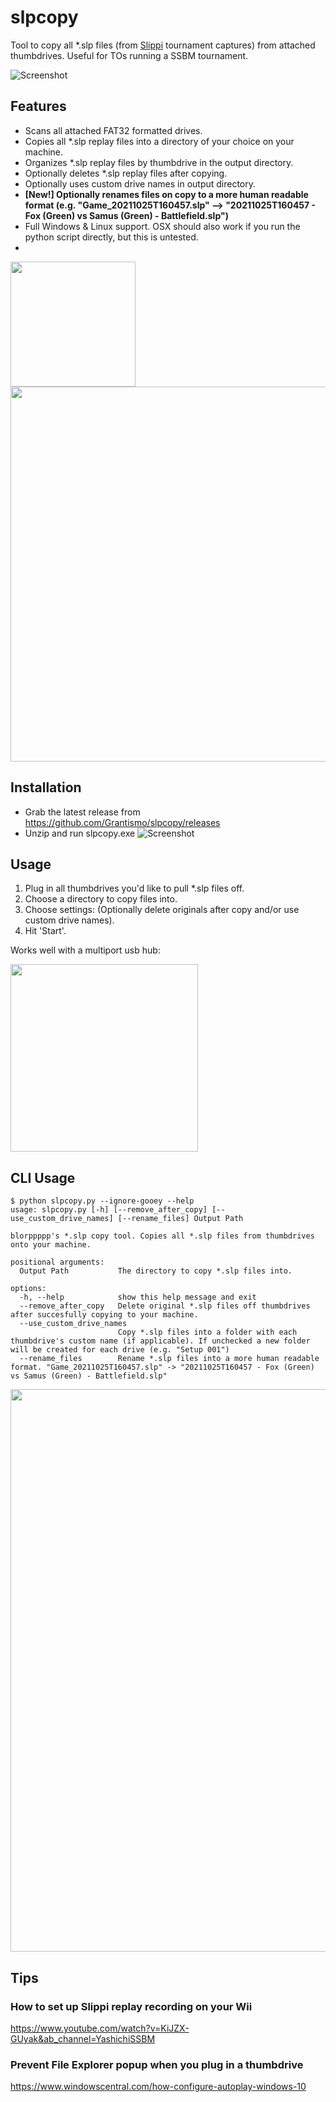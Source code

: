 # slpcopy
Tool to copy all *.slp files (from [Slippi](https://github.com/project-slippi/project-slippi) tournament captures) from attached thumbdrives. Useful for TOs running a SSBM tournament. 

![Screenshot](https://imgur.com/6boYxzE.png)

## Features

* Scans all attached FAT32 formatted drives.
* Copies all *.slp replay files into a directory of your choice on your machine.
* Organizes *.slp replay files by thumbdrive in the output directory.
* Optionally deletes *.slp replay files after copying. 
* Optionally uses custom drive names in output directory.
* **[New!] Optionally renames files on copy to a more human readable format (e.g. "Game_20211025T160457.slp" --> "20211025T160457 - Fox (Green) vs Samus (Green) - Battlefield.slp")**
* Full Windows & Linux support. OSX should also work if you run the python script directly, but this is untested.
* 
<img src="https://i.imgur.com/zAGVtME.png" width="200">
<img src="https://i.imgur.com/VZsv6hr.png" width="600">


## Installation

* Grab the latest release from https://github.com/Grantismo/slpcopy/releases
* Unzip and run slpcopy.exe
![Screenshot](https://i.imgur.com/2kktTeK.png)

## Usage
1. Plug in all thumbdrives you'd like to pull *.slp files off. 
1. Choose a directory to copy files into.
1. Choose settings: (Optionally delete originals after copy and/or use custom drive names).
1. Hit 'Start'.

Works well with a multiport usb hub:

<img src="https://i.imgur.com/tDVmnau.jpg" width="300">

## CLI Usage

```
$ python slpcopy.py --ignore-gooey --help
usage: slpcopy.py [-h] [--remove_after_copy] [--use_custom_drive_names] [--rename_files] Output Path

blorppppp's *.slp copy tool. Copies all *.slp files from thumbdrives onto your machine.

positional arguments:
  Output Path           The directory to copy *.slp files into.

options:
  -h, --help            show this help message and exit
  --remove_after_copy   Delete original *.slp files off thumbdrives after succesfully copying to your machine.
  --use_custom_drive_names
                        Copy *.slp files into a folder with each thumbdrive's custom name (if applicable). If unchecked a new folder will be created for each drive (e.g. "Setup 001")
  --rename_files        Rename *.slp files into a more human readable format. "Game_20211025T160457.slp" -> "20211025T160457 - Fox (Green) vs Samus (Green) - Battlefield.slp"
```
<img src="https://imgur.com/ornd613.jpg" width="900">

## Tips
### How to set up Slippi replay recording on your Wii
https://www.youtube.com/watch?v=KiJZX-GUyak&ab_channel=YashichiSSBM

### Prevent File Explorer popup when you plug in a thumbdrive
https://www.windowscentral.com/how-configure-autoplay-windows-10
